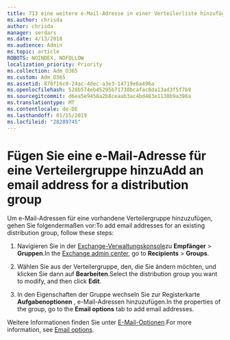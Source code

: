 ```yaml
---
title: 713 eine weitere e-Mail-Adresse in einer Verteilerliste hinzufügen
ms.author: chrisda
author: chrisda
manager: serdars
ms.date: 4/13/2018
ms.audience: Admin
ms.topic: article
ROBOTS: NOINDEX, NOFOLLOW
localization_priority: Priority
ms.collection: Adm_O365
ms.custom: Adm_O365
ms.assetid: 870f16c0-24ac-4dec-a3e3-14719e6a496a
ms.openlocfilehash: 528b574eb45295b71738bcafac8da13ad3f5f7b9
ms.sourcegitcommit: d6ea5e9458a2b8ceaab3ac4bd483e1130b9a398a
ms.translationtype: MT
ms.contentlocale: de-DE
ms.lasthandoff: 01/15/2019
ms.locfileid: "28289745"
---
```

# <a name="add-an-email-address-for-a-distribution-group"></a><span data-ttu-id="08bca-102">Fügen Sie eine e-Mail-Adresse für eine Verteilergruppe hinzu</span><span class="sxs-lookup"><span data-stu-id="08bca-102">Add an email address for a distribution group</span></span>

<span data-ttu-id="08bca-103">Um e-Mail-Adressen für eine vorhandene Verteilergruppe hinzuzufügen, gehen Sie folgendermaßen vor:</span><span class="sxs-lookup"><span data-stu-id="08bca-103">To add email addresses for an existing distribution group, follow these steps:</span></span>
  
1. <span data-ttu-id="08bca-104">Navigieren Sie in der [Exchange-Verwaltungskonsole](https://outlook.office365.com/ecp/)zu **Empfänger** \> **Gruppen**.</span><span class="sxs-lookup"><span data-stu-id="08bca-104">In the [Exchange admin center](https://outlook.office365.com/ecp/), go to **Recipients** \> **Groups**.</span></span>
    
2. <span data-ttu-id="08bca-105">Wählen Sie aus der Verteilergruppe, den, die Sie ändern möchten, und klicken Sie dann auf **Bearbeiten**.</span><span class="sxs-lookup"><span data-stu-id="08bca-105">Select the distribution group you want to modify, and then click **Edit**.</span></span>
    
3. <span data-ttu-id="08bca-106">In den Eigenschaften der Gruppe wechseln Sie zur Registerkarte **Aufgabenoptionen** , e-Mail-Adressen hinzuzufügen.</span><span class="sxs-lookup"><span data-stu-id="08bca-106">In the properties of the group, go to the **Email options** tab to add email addresses.</span></span> 
    
<span data-ttu-id="08bca-107">Weitere Informationen finden Sie unter [E-Mail-Optionen](https://technet.microsoft.com/library/bb124513.aspx#emailoptions).</span><span class="sxs-lookup"><span data-stu-id="08bca-107">For more information, see [Email options](https://technet.microsoft.com/library/bb124513.aspx#emailoptions).</span></span>
  

